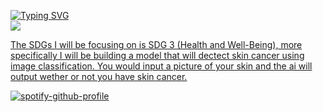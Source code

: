 <p align="left">
<a href="https://github.com/Hong-Kong-International-School/machine-learning-for-sustainable-development-Feebo37">
    <img src="https://readme-typing-svg.demolab.com?font=Georgia&size=18&duration=2000&pause=100&multiline=true&width=1000&height=200&lines=Felix+Keith;HS Student;Hong+Kong+International+School" alt="Typing SVG" />
</a>
<br/>



<a href="[https://github.com/drkostas](https://github.com/Feebo37)">
    <img src="[https://github-stats-alpha.vercel.app/api?username=drkostas&cc=22272e&tc=37BCF6&ic=fff&bc=0000](https://github-stats-alpha.vercel.app/api?username=Feebo37&cc=22272e&tc=37BCF6&ic=fff&bc=0000)">

    
    
The SDGs I will be focusing on is SDG 3 (Health and Well-Being), more specifically I will be building a model that will dectect skin cancer using image classification. You would input a picture of your skin and the ai will output wether or not you have skin cancer. 








 

[![spotify-github-profile](https://spotify-github-profile.vercel.app/api/view?uid=240206-hk&cover_image=true&theme=novatorem&show_offline=false&background_color=000000&interchange=false&bar_color=000000&bar_color_cover=false)](https://spotify-github-profile.vercel.app/api/view?uid=240206-hk&redirect=true)

    
 
